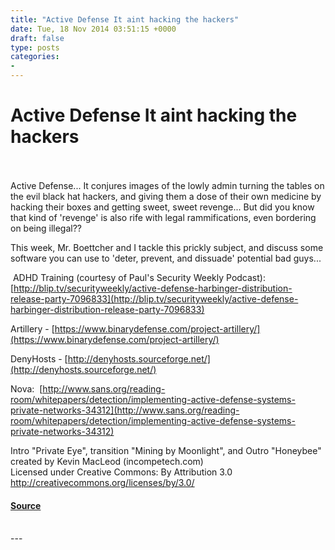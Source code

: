 ```yaml
---
title: "Active Defense It aint hacking the hackers"
date: Tue, 18 Nov 2014 03:51:15 +0000
draft: false
type: posts
categories: 
- 
---
```

# Active Defense It aint hacking the hackers

<br/>

<br/>
Active Defense... It conjures images of the lowly admin turning the tables on the evil black hat hackers, and giving them a dose of their own medicine by hacking their boxes and getting sweet, sweet revenge... But did you know that kind of 'revenge' is also rife with legal rammifications, even bordering on being illegal??

This week, Mr. Boettcher and I tackle this prickly subject, and discuss some software you can use to 'deter, prevent, and dissuade' potential bad guys...

 ADHD Training (courtesy of Paul's Security Weekly Podcast): [http://blip.tv/securityweekly/active-defense-harbinger-distribution-release-party-7096833](http://blip.tv/securityweekly/active-defense-harbinger-distribution-release-party-7096833)

Artillery - [https://www.binarydefense.com/project-artillery/](https://www.binarydefense.com/project-artillery/)

DenyHosts - [http://denyhosts.sourceforge.net/](http://denyhosts.sourceforge.net/)

Nova:  [http://www.sans.org/reading-room/whitepapers/detection/implementing-active-defense-systems-private-networks-34312](http://www.sans.org/reading-room/whitepapers/detection/implementing-active-defense-systems-private-networks-34312)

Intro "Private Eye", transition "Mining by Moonlight", and Outro "Honeybee" created by Kevin MacLeod (incompetech.com)   
Licensed under Creative Commons: By Attribution 3.0  
http://creativecommons.org/licenses/by/3.0/

#### [Source](http://brakeingsecurity.com/active-defense-it-aint-hacking-the-hackers)

<br/>
---
